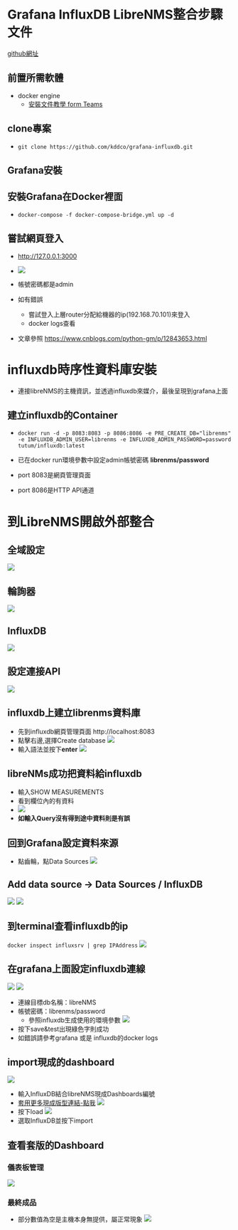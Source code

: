 # Grafana InfluxDB LibreNMS整合步驟文件
[github網址](https://github.com/kddco/grafana-influxdb)
## 前置所需軟體
- docker engine
    - [安裝文件教學 form Teams ](https://teams.microsoft.com/l/file/50770BFC-6D2A-4D70-9976-58D483825242?tenantId=46d33a5d-acec-4d74-969f-29a02daf8af0&fileType=pdf&objectUrl=https%3A%2F%2Fiiiorgtw.sharepoint.com%2Fteams%2FLibreNMS%2FShared%20Documents%2FGeneral%2F%E6%9A%91%E6%9C%9F%E5%B7%A5%E8%AE%80%E8%A8%88%E7%95%AB%2Fdocker%20engine%20%E5%AE%89%E8%A3%9D.pdf&baseUrl=https%3A%2F%2Fiiiorgtw.sharepoint.com%2Fteams%2FLibreNMS&serviceName=teams&threadId=19:2ec34ed47fd24bf099b21ecbcd69bc7a@thread.tacv2&groupId=e5ee29ff-ecc1-4146-b966-fb9de70bd807)

## clone專案
- `git clone https://github.com/kddco/grafana-influxdb.git`
## Grafana安裝
## 安裝Grafana在Docker裡面
- `docker-compose -f docker-compose-bridge.yml up -d`
## 嘗試網頁登入
- http://127.0.0.1:3000
- ![](https://i.imgur.com/noE2vhK.png)

- 帳號密碼都是admin
- 如有錯誤
  - 嘗試登入上層router分配給機器的ip(192.168.70.101)來登入
  - docker logs查看
- 文章參照 https://www.cnblogs.com/python-gm/p/12843653.html

# influxdb時序性資料庫安裝
- 連接libreNMS的主機資訊，並透過influxdb來媒介，最後呈現到grafana上面
## 建立influxdb的Container
- `docker run -d -p 8083:8083 -p 8086:8086 -e PRE_CREATE_DB="librenms" -e INFLUXDB_ADMIN_USER=librenms -e INFLUXDB_ADMIN_PASSWORD=password tutum/influxdb:latest`


- 已在docker run環境參數中設定admin帳號密碼 **librenms/password**
- port 8083是網頁管理頁面
- port 8086是HTTP API通道
# 到LibreNMS開啟外部整合
## 全域設定
![](https://i.imgur.com/hLRu9HQ.png)
## 輪詢器
![](https://i.imgur.com/F9GhKCP.png)
## InfluxDB 
 ![](https://i.imgur.com/LqI5EYR.png)
## 設定連接API
![](https://i.imgur.com/Qk4v5LH.png)
## influxdb上建立librenms資料庫
- 先到influxdb網頁管理頁面 http://localhost:8083
- 點擊右邊,選擇Create database
![](https://i.imgur.com/bWPAfT9.png)
- 輸入語法並按下**enter**
![](https://i.imgur.com/qhPxBTj.png)
## libreNMs成功把資料給influxdb
- 輸入SHOW MEASUREMENTS
- 看到欄位內的有資料
- ![](https://i.imgur.com/9BXrIOF.png)
- **如輸入Query沒有得到途中資料則是有誤**
## 回到Grafana設定資料來源
- 點齒輪，點Data Sources
![](https://i.imgur.com/EeeAFSp.png)
## Add data source -> Data Sources / InfluxDB
![](https://i.imgur.com/VIHAjee.png)
![](https://i.imgur.com/727GFYs.png)
## 到terminal查看influxdb的ip
`docker inspect influxsrv | grep IPAddress`
![](https://i.imgur.com/4AN7Pll.png)
## 在grafana上面設定influxdb連線
![](https://i.imgur.com/qW1jGFz.png)
![](https://i.imgur.com/vWfkyrC.png)
- 連線目標db名稱：libreNMS
- 帳號密碼：librenms/password
    - 參照influxdb生成使用的環境參數
![](https://i.imgur.com/8P1jdYt.png)
- 按下save&test出現綠色字則成功
- 如錯誤請參考grafana 或是 influxdb的docker logs
## import現成的dashboard
![](https://i.imgur.com/uHtCpaM.png)
- 輸入InfluxDB結合libreNMS現成Dashboards編號
- [套用更多現成版型連結-點我](https://grafana.com/grafana/dashboards) 
![](https://i.imgur.com/FsvPvme.png)
- 按下load
![](https://i.imgur.com/GRz58WZ.png)
- 選取InfluxDB並按下import
## 查看套版的Dashboard
### 儀表板管理
![](https://i.imgur.com/3MpF1pG.png)
### 最終成品
- 部分數值為空是主機本身無提供，屬正常現象
![](https://i.imgur.com/Wun6S18.png)






